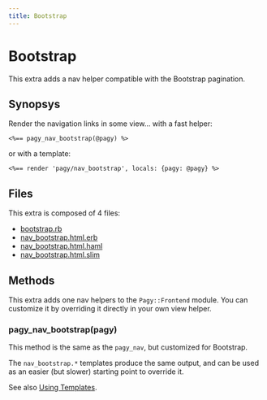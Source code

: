 ```yaml
---
title: Bootstrap
---
```


# Bootstrap

This extra adds a nav helper compatible with the Bootstrap pagination.

## Synopsys

Render the navigation links in some view...
with a fast helper:
```erb
<%== pagy_nav_bootstrap(@pagy) %>
```
or with a template:
```erb
<%== render 'pagy/nav_bootstrap', locals: {pagy: @pagy} %>
```

## Files

This extra is composed of 4 files:

- [bootstrap.rb](https://github.com/ddnexus/pagy-extras/blob/master/lib/pagy-extras/bootstrap.rb)
- [nav_bootstrap.html.erb](https://github.com/ddnexus/pagy-extras/blob/master/lib/templates/nav_bootstrap.html.erb)
- [nav_bootstrap.html.haml](https://github.com/ddnexus/pagy-extras/blob/master/lib/templates/nav_bootstrap.html.haml)
- [nav_bootstrap.html.slim](https://github.com/ddnexus/pagy-extras/blob/master/lib/templates/nav_bootstrap.html.slim)


## Methods

This extra adds one nav helpers to the `Pagy::Frontend` module. You can customize it by overriding it directly in your own view helper.

### pagy_nav_bootstrap(pagy)

This method is the same as the `pagy_nav`, but customized for Bootstrap.

The `nav_bootstrap.*` templates produce the same output, and can be used as an easier (but slower) starting point to override it.

See also [Using Templates](../how-to.md#using-templates).
